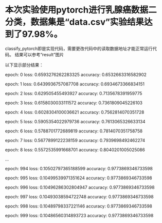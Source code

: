 # 本次实验使用pytorch进行乳腺癌数据二分类，数据集是“data.csv”实验结果达到了97.98%。

classify_pytorch即是实现代码，需要更改代码中的读取数据地址才能正常运行代码。 结果可以参考“result”图片

以下显示部分结果：

epoch: 0 loss: 0.6593276262283325 accuracy: 0.6532663316582902

epoch: 1 loss: 0.6439936757087708 accuracy: 0.6934673366834151

epoch: 2 loss: 0.629505455493927 accuracy: 0.7135678391959775

epoch: 3 loss: 0.6158030033111572 accuracy: 0.7361809045226103

epoch: 4 loss: 0.6028304100036621 accuracy: 0.7562814070351728

epoch: 5 loss: 0.5905354022979736 accuracy: 0.7613065326633134

epoch: 6 loss: 0.5788701772689819 accuracy: 0.7814070351758758

epoch: 7 loss: 0.5677899122238159 accuracy: 0.7939698492462274

epoch: 8 loss: 0.5572535991668701 accuracy: 0.8040201005025086

...

epoch: 994 loss: 0.10502797365188599 accuracy: 0.9773869346733598

epoch: 995 loss: 0.10499539971351624 accuracy: 0.9773869346733598

epoch: 996 loss: 0.10496286302804947 accuracy: 0.9773869346733598

epoch: 997 loss: 0.10493038594722748 accuracy: 0.9773869346733598

epoch: 998 loss: 0.10489798337221146 accuracy: 0.9773869346733598

epoch: 999 loss: 0.10486560314893723 accuracy: 0.9773869346733598
